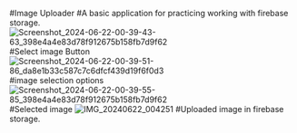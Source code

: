 #Image Uploader
#A basic application for practicing 
working with firebase storage.
![Screenshot_2024-06-22-00-39-43-63_398e4a4e83d78f912675b158fb7d9f62](https://github.com/ALLURKARSUSHANTH/ImageUploader/assets/146927710/4be9431d-192e-4dbf-a14a-1f200fbc4c3b)
#Select image Button 
![Screenshot_2024-06-22-00-39-51-86_da8e1b33c587c7c6dfcf439d19f6f0d3](https://github.com/ALLURKARSUSHANTH/ImageUploader/assets/146927710/bd85cb22-e8f8-439a-8a09-26189fd116a6)
#image selection options
![Screenshot_2024-06-22-00-39-55-85_398e4a4e83d78f912675b158fb7d9f62](https://github.com/ALLURKARSUSHANTH/ImageUploader/assets/146927710/6e2fc966-134d-4c89-9b6e-7551cb46a71f)
#Selected image
![IMG_20240622_004251](https://github.com/ALLURKARSUSHANTH/ImageUploader/assets/146927710/dd50960e-6f56-4914-afcd-70d34e1aa0fb)
#Uploaded image in firebase storage.
